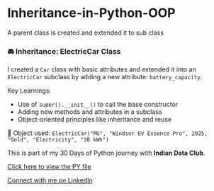 # Inheritance-in-Python-OOP
A parent class is created and extended it to sub class 

### 🚘 Inheritance: ElectricCar Class

I created a `Car` class with basic attributes and extended it into an `ElectricCar` subclass by adding a new attribute: `battery_capacity`.

Key Learnings:
- Use of `super().__init__()` to call the base constructor
- Adding new methods and attributes in a subclass
- Object-oriented principles like inheritance and reuse

🔋 Object used: `ElectricCar("MG", "Windsor EV Essence Pro", 2025, "Gold", "Electricity", "38 kWh")`

This is part of my 30 Days of Python journey with **Indian Data Club**.

[Click here to view the PY file](www.google.com)

[Connect with me on LinkedIn](https://www.linkedin.com/in/jayarani-arunachalam-23jun1990/)
